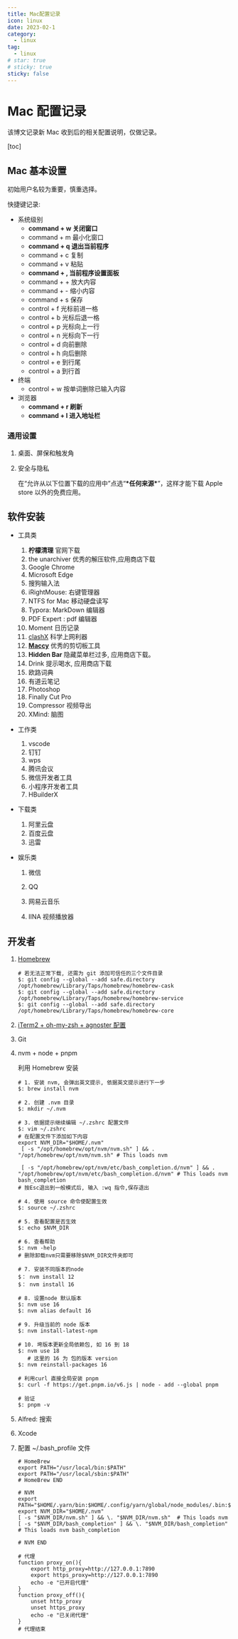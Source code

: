 ```yaml
---
title: Mac配置记录
icon: linux
date: 2023-02-1
category:
  - linux
tag:
  - linux
# star: true
# sticky: true
sticky: false
---
```


# Mac 配置记录

该博文记录新 Mac 收到后的相关配置说明，仅做记录。

[toc]

## Mac 基本设置

初始用户名较为重要，慎重选择。

快捷键记录:

- 系统级别
  - **command + w 关闭窗口**
  - command + m 最小化窗口
  - **command + q 退出当前程序**
  - command + c 复制
  - command + v 粘贴
  - **command + , 当前程序设置面板**
  - command + + 放大内容
  - command + - 缩小内容
  - command + s 保存
  - control + f 光标前进一格
  - control + b 光标后退一格
  - control + p 光标向上一行
  - control + n 光标向下一行
  - control + d 向前删除
  - control + h 向后删除
  - control + e 到行尾
  - control + a 到行首
- 终端
  - control + w 按单词删除已输入内容
- 浏览器
  - **command + r 刷新**
  - **command + l 进入地址栏**

### 通用设置

1. 桌面、屏保和触发角

2. 安全与隐私

   在“允许从以下位置下载的应用中”点选“**\*任何来源\***”，这样才能下载 Apple store 以外的免费应用。

## 软件安装

- 工具类

  1. **柠檬清理** 官网下载
  2. the unarchiver 优秀的解压软件,应用商店下载
  3. Google Chrome
  4. Microsoft Edge
  5. 搜狗输入法
  6. iRightMouse: 右键管理器
  7. NTFS for Mac 移动硬盘读写
  8. Typora: MarkDown 编辑器
  9. PDF Expert : pdf 编辑器
  10. Moment 日历记录
  11. [clashX](https://github.com/yichengchen/clashX/tags) 科学上网利器
  12. **[Maccy](https://maccy.app/)** 优秀的剪切板工具
  13. **Hidden Bar** 隐藏菜单栏过多, 应用商店下载。
  14. Drink 提示喝水, 应用商店下载
  15. 欧路词典
  16. 有道云笔记
  17. Photoshop
  18. Finally Cut Pro
  19. Compressor 视频导出
  20. XMind: 脑图

- 工作类

  1. vscode
  2. 钉钉
  3. wps
  4. 腾讯会议
  5. 微信开发者工具
  6. 小程序开发者工具
  7. HBuilderX

- 下载类

  1. 阿里云盘
  2. 百度云盘
  3. 迅雷

- 娱乐类

  1. 微信

  2. QQ

  3. 网易云音乐

  4. IINA 视频播放器

## 开发者

1. [Homebrew](https://zhuanlan.zhihu.com/p/111014448)

   ```shell
   # 若无法正常下载, 还需为 git 添加可信任的三个文件目录
   $: git config --global --add safe.directory /opt/homebrew/Library/Taps/homebrew/homebrew-cask
   $: git config --global --add safe.directory /opt/homebrew/Library/Taps/homebrew/homebrew-service
   $: git config --global --add safe.directory /opt/homebrew/Library/Taps/homebrew/homebrew-core
   ```

2. [iTerm2 + oh-my-zsh + agnoster 配置](https://sliu.vip/notes/iterm2/)

3. Git

4. nvm + node + pnpm

   利用 Homebrew 安装

   ```shell
   # 1. 安装 nvm, 会弹出英文提示, 依据英文提示进行下一步
   $: brew install nvm

   # 2. 创建 .nvm 目录
   $: mkdir ~/.nvm

   # 3. 依据提示继续编辑 ~/.zshrc 配置文件
   $: vim ~/.zshrc
   # 在配置文件下添加如下内容
   export NVM_DIR="$HOME/.nvm"
    [ -s "/opt/homebrew/opt/nvm/nvm.sh" ] && . "/opt/homebrew/opt/nvm/nvm.sh" # This loads nvm

    [ -s "/opt/homebrew/opt/nvm/etc/bash_completion.d/nvm" ] && . "/opt/homebrew/opt/nvm/etc/bash_completion.d/nvm" # This loads nvm bash_completion
   # 按Esc退出到一般模式后, 输入 :wq 指令,保存退出

   # 4. 使用 source 命令使配置生效
   $: source ~/.zshrc

   # 5. 查看配置是否生效
   $: echo $NVM_DIR

   # 6. 查看帮助
   $: nvm -help
   # 删除卸载nvm只需要移除$NVM_DIR文件夹即可

   # 7. 安装不同版本的node
   $： nvm install 12
   $： nvm install 16

   # 8. 设置node 默认版本
   $: nvm use 16
   $: nvm alias default 16

   # 9. 升级当前的 node 版本
   $: nvm install-latest-npm

   # 10. 垮版本更新全局依赖包, 如 16 到 18
   $: nvm use 18
      # 这里的 16 为 包的版本 version
   $: nvm reinstall-packages 16
   ```

   ```shell
   # 利用curl 直接全局安装 pnpm
   $: curl -f https://get.pnpm.io/v6.js | node - add --global pnpm

   # 验证
   $: pnpm -v
   ```

5. Alfred: 搜索

6. Xcode

7. 配置 ~/.bash_profile 文件

   ```shell
   # HomeBrew
   export PATH="/usr/local/bin:$PATH"
   export PATH="/usr/local/sbin:$PATH"
   # HomeBrew END

   # NVM
   export PATH="$HOME/.yarn/bin:$HOME/.config/yarn/global/node_modules/.bin:$PATH"
   export NVM_DIR="$HOME/.nvm"
   [ -s "$NVM_DIR/nvm.sh" ] && \. "$NVM_DIR/nvm.sh"  # This loads nvm
   [ -s "$NVM_DIR/bash_completion" ] && \. "$NVM_DIR/bash_completion"  # This loads nvm bash_completion

   # NVM END

   # 代理
   function proxy_on(){
       export http_proxy=http://127.0.0.1:7890
       export https_proxy=http://127.0.0.1:7890
       echo -e "已开启代理"
   }
   function proxy_off(){
       unset http_proxy
       unset https_proxy
       echo -e "已关闭代理"
   }
   # 代理结束
   ```
